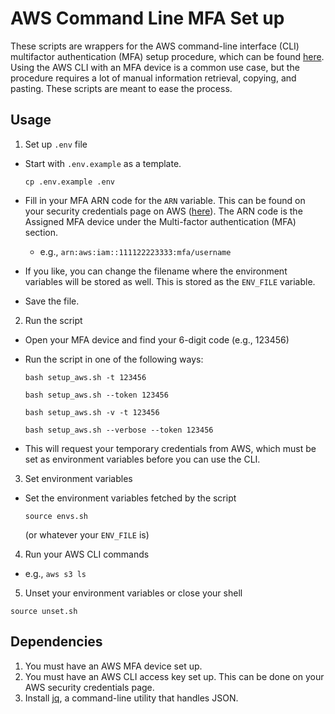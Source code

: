 # AWS Command Line MFA Set up                                                                                                                
These scripts are wrappers for the AWS command-line interface (CLI) multifactor authentication (MFA) setup procedure, which can be found [here](https://aws.amazon.com/premiumsupport/knowledge-center/authenticate-mfa-cli/). Using the AWS CLI with an MFA device is a common use case, but the procedure requires a lot of manual information retrieval, copying, and pasting. These scripts are meant to ease the process. 

## Usage

1. Set up `.env` file
  - Start with `.env.example` as a template.
  
    `cp .env.example .env`
  - Fill in your MFA ARN code for the `ARN` variable. This can be found on your security credentials page on AWS ([here](https://console.aws.amazon.com/iam/home?#/security_credentials)). The ARN code is the Assigned MFA device under the Multi-factor authentication (MFA) section.
    - e.g., `arn:aws:iam::111122223333:mfa/username`
  - If you like, you can change the filename where the environment variables will be stored as well. This is stored as the `ENV_FILE` variable.
  - Save the file.

2. Run the script
  - Open your MFA device and find your 6-digit code (e.g., 123456)
  - Run the script in one of the following ways:

    `bash setup_aws.sh -t 123456`

    `bash setup_aws.sh --token 123456`

    `bash setup_aws.sh -v -t 123456`

    `bash setup_aws.sh --verbose --token 123456`

  - This will request your temporary credentials from AWS, which must be set as environment variables before you can use the CLI.

3. Set environment variables
  - Set the environment variables fetched by the script

    `source envs.sh`
    
    (or whatever your `ENV_FILE` is) 

4. Run your AWS CLI commands
  - e.g., `aws s3 ls` 

5. Unset your environment variables or close your shell

  `source unset.sh`

## Dependencies

1. You must have an AWS MFA device set up. 
2. You must have an AWS CLI access key set up. This can be done on your AWS security credentials page.
3. Install [jq](https://stedolan.github.io/jq/download/), a command-line utility that handles JSON.
